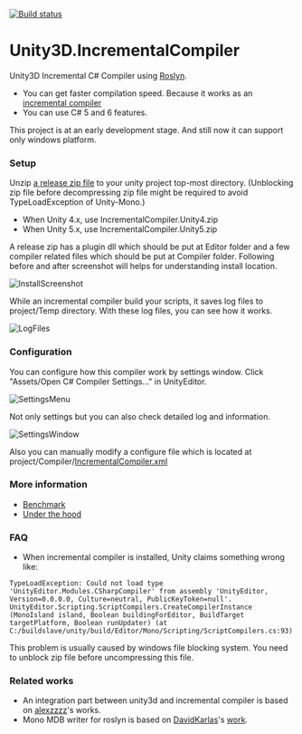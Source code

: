 [![Build status](https://ci.appveyor.com/api/projects/status/iaofuixbjakmwl4q?svg=true)](https://ci.appveyor.com/project/veblush/unity3d-incrementalcompiler)

# Unity3D.IncrementalCompiler

Unity3D Incremental C# Compiler using [Roslyn](https://github.com/dotnet/roslyn).
- You can get faster compilation speed. Because it works as an
  [incremental compiler](https://en.wikipedia.org/wiki/Incremental_compiler)
- You can use C# 5 and 6 features.

This project is at an early development stage.
And still now it can support only windows platform.

### Setup

Unzip [a release zip file](https://github.com/SaladLab/Unity3D.IncrementalCompiler/releases)
to your unity project top-most directory.
(Unblocking zip file before decompressing zip file might be required to
avoid TypeLoadException of Unity-Mono.)

- When Unity 4.x, use IncrementalCompiler.Unity4.zip
- When Unity 5.x, use IncrementalCompiler.Unity5.zip

A release zip has a plugin dll which should be put at Editor folder and
a few compiler related files which should be put at Compiler folder.
Following before and after screenshot will helps for understanding install location.

![InstallScreenshot](https://raw.githubusercontent.com/SaladLab/Unity3D.IncrementalCompiler/master/docs/Install.png)

While an incremental compiler build your scripts, it saves log files to project/Temp
directory. With these log files, you can see how it works.

![LogFiles](https://raw.githubusercontent.com/SaladLab/Unity3D.IncrementalCompiler/master/docs/LogFiles.png)

### Configuration

You can configure how this compiler work by settings window.
Click "Assets/Open C# Compiler Settings..."  in UnityEditor.

![SettingsMenu](https://raw.githubusercontent.com/SaladLab/Unity3D.IncrementalCompiler/master/docs/SettingsMenu.png)

Not only settings but you can also check detailed log and information.

![SettingsWindow](https://raw.githubusercontent.com/SaladLab/Unity3D.IncrementalCompiler/master/docs/SettingsWindow.png)

Also you can manually modify a configure file which is located at project/Compiler/[IncrementalCompiler.xml](https://github.com/SaladLab/Unity3D.IncrementalCompiler/blob/master/core/IncrementalCompiler/IncrementalCompiler.xml)

### More information

- [Benchmark](./docs/Benchmark.md)
- [Under the hood](./docs/UnderTheHood.md)

### FAQ

- When incremental compiler is installed, Unity claims something wrong like:
```
TypeLoadException: Could not load type 'UnityEditor.Modules.CSharpCompiler' from assembly 'UnityEditor, Version=0.0.0.0, Culture=neutral, PublicKeyToken=null'.
UnityEditor.Scripting.ScriptCompilers.CreateCompilerInstance (MonoIsland island, Boolean buildingForEditor, BuildTarget targetPlatform, Boolean runUpdater) (at C:/buildslave/unity/build/Editor/Mono/Scripting/ScriptCompilers.cs:93)
```
  This problem is usually caused by windows file blocking system.
  You need to unblock zip file before uncompressing this file.

### Related works

- An integration part between unity3d and incremental compiler is based on
  [alexzzzz](https://bitbucket.org/alexzzzz/unity-c-5.0-and-6.0-integration/src)'s works.
- Mono MDB writer for roslyn is based on
  [DavidKarlas](https://github.com/DavidKarlas)'s
  [work](https://github.com/mono/roslyn/pull/4).
